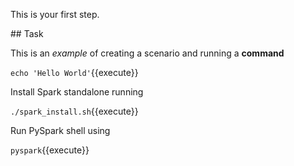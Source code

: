 This is your first step.

## Task

This is an _example_ of creating a scenario and running a **command**

`echo 'Hello World'`{{execute}}

Install Spark standalone running

`./spark_install.sh`{{execute}}

Run PySpark shell using

`pyspark`{{execute}}
